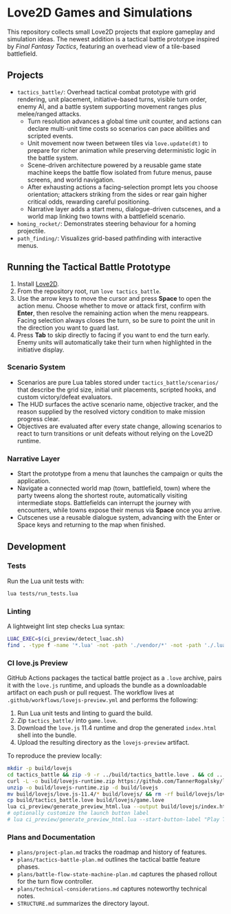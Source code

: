 # Love2D Games and Simulations

This repository collects small Love2D projects that explore gameplay and simulation ideas. The newest addition is a tactical battle prototype inspired by *Final Fantasy Tactics*, featuring an overhead view of a tile-based battlefield.

## Projects

- `tactics_battle/`: Overhead tactical combat prototype with grid rendering, unit placement, initiative-based turns, visible turn order, enemy AI, and a battle system supporting movement ranges plus melee/ranged attacks.
    - Turn resolution advances a global time unit counter, and actions can declare multi-unit time costs so scenarios can pace abilities and scripted events.
    - Unit movement now tween between tiles via `love.update(dt)` to prepare for richer animation while preserving deterministic logic in the battle system.
    - Scene-driven architecture powered by a reusable game state machine keeps the battle flow isolated from future menus, pause screens, and world navigation.
    - After exhausting actions a facing-selection prompt lets you choose orientation; attackers striking from the sides or rear gain higher critical odds, rewarding careful positioning.
    - Narrative layer adds a start menu, dialogue-driven cutscenes, and a world map linking two towns with a battlefield scenario.
- `homing_rocket/`: Demonstrates steering behaviour for a homing projectile.
- `path_finding/`: Visualizes grid-based pathfinding with interactive menus.

## Running the Tactical Battle Prototype

1. Install [Love2D](https://love2d.org/).
2. From the repository root, run `love tactics_battle`.
3. Use the arrow keys to move the cursor and press **Space** to open the action menu. Choose whether to move or attack first, confirm with **Enter**, then resolve the remaining action when the menu reappears. Facing selection always closes the turn, so be sure to point the unit in the direction you want to guard last.
4. Press **Tab** to skip directly to facing if you want to end the turn early. Enemy units will automatically take their turn when highlighted in the initiative display.

### Scenario System

- Scenarios are pure Lua tables stored under `tactics_battle/scenarios/` that describe the grid size, initial unit placements, scripted hooks, and custom victory/defeat evaluators.
- The HUD surfaces the active scenario name, objective tracker, and the reason supplied by the resolved victory condition to make mission progress clear.
- Objectives are evaluated after every state change, allowing scenarios to react to turn transitions or unit defeats without relying on the Love2D runtime.

### Narrative Layer

- Start the prototype from a menu that launches the campaign or quits the application.
- Navigate a connected world map (town, battlefield, town) where the party tweens along the shortest route, automatically visiting intermediate stops. Battlefields can interrupt the journey with encounters, while towns expose their menus via **Space** once you arrive.
- Cutscenes use a reusable dialogue system, advancing with the Enter or Space keys and returning to the map when finished.

## Development

### Tests

Run the Lua unit tests with:

```bash
lua tests/run_tests.lua
```

### Linting

A lightweight lint step checks Lua syntax:

```bash
LUAC_EXEC=$(ci_preview/detect_luac.sh)
find . -type f -name '*.lua' -not -path './vendor/*' -not -path './.lua/*' -print0 | xargs -0 -n1 "$LUAC_EXEC" -p
```

### CI love.js Preview

GitHub Actions packages the tactical battle project as a `.love` archive, pairs it with the `love.js` runtime, and uploads the bundle as a downloadable artifact on each push or pull request. The workflow lives at `.github/workflows/lovejs-preview.yml` and performs the following:

1. Run Lua unit tests and linting to guard the build.
2. Zip `tactics_battle/` into `game.love`.
3. Download the `love.js` 11.4 runtime and drop the generated `index.html` shell into the bundle.
4. Upload the resulting directory as the `lovejs-preview` artifact.

To reproduce the preview locally:

```bash
mkdir -p build/lovejs
cd tactics_battle && zip -9 -r ../build/tactics_battle.love . && cd ..
curl -L -o build/lovejs-runtime.zip https://github.com/TannerRogalsky/love.js/releases/download/11.4/love.js-11.4.zip
unzip -o build/lovejs-runtime.zip -d build/lovejs
mv build/lovejs/love.js-11.4/* build/lovejs/ && rm -rf build/lovejs/love.js-11.4
cp build/tactics_battle.love build/lovejs/game.love
lua ci_preview/generate_preview_html.lua --output build/lovejs/index.html
# optionally customize the launch button label
# lua ci_preview/generate_preview_html.lua --start-button-label "Play Tactical Demo"
```

### Plans and Documentation

- `plans/project-plan.md` tracks the roadmap and history of features.
- `plans/tactics-battle-plan.md` outlines the tactical battle feature phases.
- `plans/battle-flow-state-machine-plan.md` captures the phased rollout for the turn flow controller.
- `plans/technical-considerations.md` captures noteworthy technical notes.
- `STRUCTURE.md` summarizes the directory layout.
